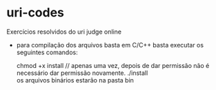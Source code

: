 # uri-codes
Exercícios resolvidos do uri judge online
- para compilação dos arquivos basta  em C/C++ basta executar os seguintes comandos:

	chmod +x install // apenas uma vez, depois de dar permissão não é necessário dar permissão novamente.
	./install	
os arquivos binários estarão na pasta bin
